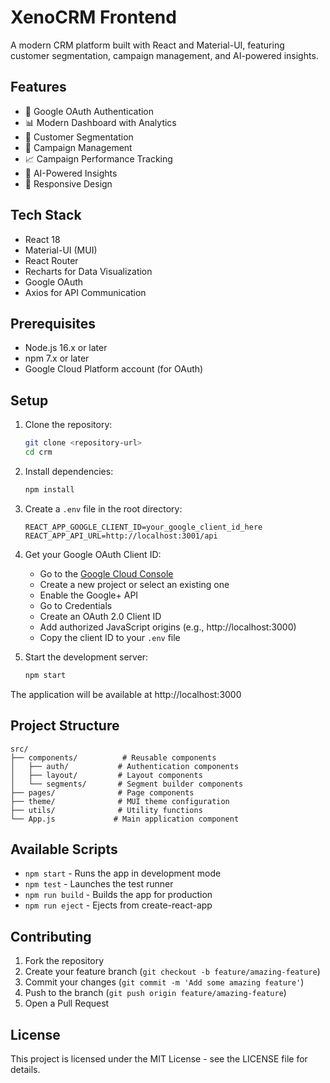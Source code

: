 # XenoCRM Frontend

A modern CRM platform built with React and Material-UI, featuring customer segmentation, campaign management, and AI-powered insights.

## Features

- 🔐 Google OAuth Authentication
- 📊 Modern Dashboard with Analytics
- 👥 Customer Segmentation
- 📨 Campaign Management
- 📈 Campaign Performance Tracking
- 🤖 AI-Powered Insights
- 📱 Responsive Design

## Tech Stack

- React 18
- Material-UI (MUI)
- React Router
- Recharts for Data Visualization
- Google OAuth
- Axios for API Communication

## Prerequisites

- Node.js 16.x or later
- npm 7.x or later
- Google Cloud Platform account (for OAuth)

## Setup

1. Clone the repository:
   ```bash
   git clone <repository-url>
   cd crm
   ```

2. Install dependencies:
   ```bash
   npm install
   ```

3. Create a `.env` file in the root directory:
   ```
   REACT_APP_GOOGLE_CLIENT_ID=your_google_client_id_here
   REACT_APP_API_URL=http://localhost:3001/api
   ```

4. Get your Google OAuth Client ID:
   - Go to the [Google Cloud Console](https://console.cloud.google.com)
   - Create a new project or select an existing one
   - Enable the Google+ API
   - Go to Credentials
   - Create an OAuth 2.0 Client ID
   - Add authorized JavaScript origins (e.g., http://localhost:3000)
   - Copy the client ID to your `.env` file

5. Start the development server:
   ```bash
   npm start
   ```

The application will be available at http://localhost:3000

## Project Structure

```
src/
├── components/          # Reusable components
│   ├── auth/           # Authentication components
│   ├── layout/         # Layout components
│   └── segments/       # Segment builder components
├── pages/              # Page components
├── theme/              # MUI theme configuration
├── utils/              # Utility functions
└── App.js             # Main application component
```

## Available Scripts

- `npm start` - Runs the app in development mode
- `npm test` - Launches the test runner
- `npm run build` - Builds the app for production
- `npm run eject` - Ejects from create-react-app

## Contributing

1. Fork the repository
2. Create your feature branch (`git checkout -b feature/amazing-feature`)
3. Commit your changes (`git commit -m 'Add some amazing feature'`)
4. Push to the branch (`git push origin feature/amazing-feature`)
5. Open a Pull Request

## License

This project is licensed under the MIT License - see the LICENSE file for details.
